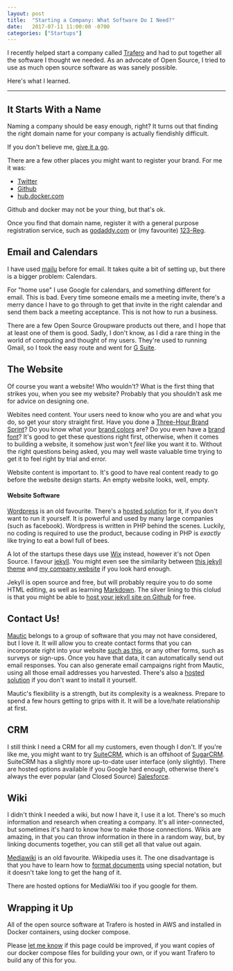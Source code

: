 ```yaml
---
layout: post
title:  "Starting a Company: What Software Do I Need?"
date:   2017-07-11 11:00:00 -0700
categories: ["Startups"]
---
```


I recently helped start a company called [Trafero](https://trafero.io) and had to put together all the software I thought we needed. As an advocate of Open Source, I tried to use as much open source software as was sanely possible.

Here's what I learned.

----------------------------------------------------

## It Starts With a Name

Naming a company should be easy enough, right?  It turns out that finding the right domain name for your company is actually fiendishly difficult.

If you don't believe me, [give it a go](https://www.godaddy.com/domains/domain-name-search).

There are a few other places you might want to register your brand. For me it was:

* [Twitter](https://twitter.com/)
* [Github](https://github.com/)
* [hub.docker.com](https://hub.docker.com/)

Github and docker may not be your thing, but that's ok.

Once you find that domain name, register it with a general purpose registration service, such as [godaddy.com](https://www.godaddy.com/domains/domain-name-search) or (my favourite) [123-Reg](https://www.123-reg.co.uk/).


## Email and Calendars

I have used [mailu](https://github.com/Mailu/Mailu) before for email.  It takes quite a bit of setting up, but there is a bigger problem: Calendars.

For "home use" I use Google for calendars, and something different for email.  This is bad. Every time someone emails me a meeting invite, there's a merry dance I have to go through to get that invite in the right calendar and send them back a meeting acceptance.  This is not how to run a business.

There are a few Open Source Groupware products out there, and I hope that at least one of them is good. Sadly, I don't know, as I did a rare thing in the world of computing and thought of my users.  They're used to running Gmail, so I took the easy route and went for [G Suite](https://gsuite.google.com/).

## The Website

Of course you want a website! Who wouldn't? What is the first thing that strikes you, when you see my website?  Probably that you shouldn't ask me for advice on designing one.

Webites need content. Your users need to know who you are and what you do, so get your story straight first.  Have you done a [Three-Hour Brand Sprint](http://www.brandknewmag.com/the-three-hour-brand-sprint/)? Do you know what your [brand colors](https://www.bigbrandsystem.com/how-to-choose-brand-colors/) are?  Do you even have a [brand font](https://fontlibrary.org/)?  It's good to get these questions right first, otherwise, when it comes to building a website, it somehow just won't _feel_ like you want it to. Without the right questions being asked, you may well waste valuable time trying to get it to feel right by trial and error.

Website content is important to. It's good to have real content ready to go before the website design starts.  An empty website looks, well, empty.

#### Website Software

[Wordpress](https://wordpress.org/) is an old favourite. There's a [hosted solution](https://wordpress.com/) for it, if you don't want to run it yourself.  It is powerful and used by many large companies (such as facebook). Wordpress is written in PHP behind the scenes. Luckily, no coding is required to use the product, because coding in PHP is _exactly_ like trying to eat a bowl full of bees.

A lot of the startups these days use [Wix](https://www.wix.com/) instead, however it's not Open Source. I favour [jekyll](https://jekyllrb.com/). You might even see the similarity between [this jekyll theme](https://jekyll-demos.github.io/Arcana-Jekyll-Theme/) and [my company website](https://trafero.io) if you look hard enough.

Jekyll is open source and free, but will probably require you to do some HTML editing, as well as learning [Markdown](https://github.com/adam-p/markdown-here/wiki/Markdown-Cheatsheet).  The silver lining to this clolud is that you might be able to [host your jekyll site on Github](https://help.github.com/articles/using-jekyll-as-a-static-site-generator-with-github-pages/) for free.

## Contact Us!

[Mautic](https://www.mautic.org/) belongs to a group of software that you may not have considered, but I love it. It will allow you to create contact forms that you can incorporate right into your website [such as this](https://trafero.io/contact.html), or any other forms, such as surveys or sign-ups. Once you have that data, it can automatically send out email responses. You can also generate email campaigns right from Mautic, using all those email addresses you harvested. There's also a [hosted solution](https://mautic.com/) if you don't want to install it yourself.

Mautic's flexibility is a strength, but its complexity is a weakness. Prepare to spend a few hours getting to grips with it.  It will be a love/hate relationship at first.

## CRM

I still think I need a CRM for all my customers, even though I don't. If you're like me, you might want to try [SuiteCRM](https://suitecrm.com/), which is an offshoot of [SugarCRM](https://www.sugarcrm.com/). SuiteCRM has a slightly more up-to-date user interface (only slightly).  There are hosted options available if you Google hard enough, otherwise there's always the ever popular (and Closed Source) [Salesforce](https://www.salesforce.com/).

## Wiki

I didn't think I needed a wiki, but now I have it, I use it a lot.  There's so much information and research when creating a company. It's all inter-connected, but sometimes it's hard to know how to make those connections. Wikis are amazing, in that you can throw information in there in a random way, but, by linking documents together, you can still get all that value out again.


[Mediawiki](https://www.mediawiki.org/wiki/MediaWiki) is an old favourite. Wikipedia uses it. The one disadvantage is that you have to learn how to [format documents](https://www.mediawiki.org/wiki/Help:Formatting) using special notation, but it doesn't take long to get the hang of it.

There are hosted options for MediaWiki too if you google for them.

## Wrapping it Up

All of the open source software at Trafero is hosted in AWS and installed in Docker containers, using docker compose.

Please [let me know](https://trafero.io/contact.html) if this page could be improved, if you want copies of our docker compose files for building your own, or if you want Trafero to build any of this for you.


